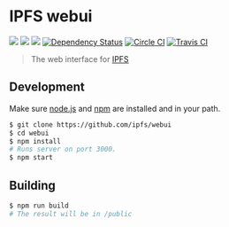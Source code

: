 # IPFS webui

[![](https://img.shields.io/badge/made%20by-Protocol%20Labs-blue.svg?style=flat-square)](http://ipn.io) [![](https://img.shields.io/badge/project-IPFS-blue.svg?style=flat-square)](http://ipfs.io/) [![](https://img.shields.io/badge/freenode-%23ipfs-blue.svg?style=flat-square)](http://webchat.freenode.net/?channels=%23ipfs) [![Dependency Status](https://david-dm.org/ipfs/webui.svg?style=flat-square)](https://david-dm.org/ipfs/webui) [![Circle CI](https://img.shields.io/circleci/project/ipfs/webui/master.svg?style=flat-square)](https://circleci.com/gh/ipfs/webui) [![Travis CI](https://img.shields.io/travis/ipfs/webui/master.svg?style=flat-square)](https://travis-ci.org/ipfs/webui)

> The web interface for [IPFS](https://ipfs.io/)

## Development

Make sure [node.js](https://nodejs.org/) and [npm](https://docs.npmjs.com/) are installed and in your path.

```bash
$ git clone https://github.com/ipfs/webui
$ cd webui
$ npm install
# Runs server on port 3000.
$ npm start
```

## Building

```bash
$ npm run build
# The result will be in /public
```
